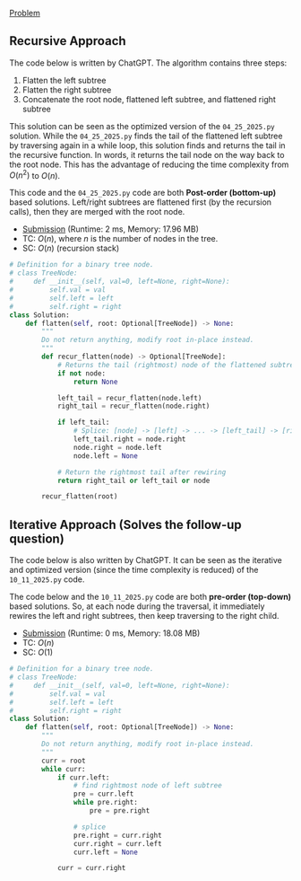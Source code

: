 [Problem](https://leetcode.com/problems/flatten-binary-tree-to-linked-list/)

## Recursive Approach

The code below is written by ChatGPT. The algorithm contains three steps:
1. Flatten the left subtree
2. Flatten the right subtree
3. Concatenate the root node, flattened left subtree, and flattened right subtree

This solution can be seen as the optimized version of the `04_25_2025.py` solution. While the `04_25_2025.py` finds the tail of the flattened left subtree by traversing again in a while loop, this solution finds and returns the tail in the recursive function. In words, it returns the tail node on the way back to the root node. This has the advantage of reducing the time complexity from $O(n^2)$ to $O(n)$.

This code and the `04_25_2025.py` code are both **Post-order (bottom-up)** based solutions. Left/right subtrees are flattened first (by the recursion calls), then they are merged with the root node.

- [Submission](https://leetcode.com/problems/flatten-binary-tree-to-linked-list/submissions/1798505758/) (Runtime: 2 ms, Memory: 17.96 MB)
- TC: $O(n)$, where $n$ is the number of nodes in the tree.
- SC: $O(n)$ (recursion stack)

```python
# Definition for a binary tree node.
# class TreeNode:
#     def __init__(self, val=0, left=None, right=None):
#         self.val = val
#         self.left = left
#         self.right = right
class Solution:
    def flatten(self, root: Optional[TreeNode]) -> None:
        """
        Do not return anything, modify root in-place instead.
        """
        def recur_flatten(node) -> Optional[TreeNode]:
            # Returns the tail (rightmost) node of the flattened subtree rooted at `node`
            if not node:
                return None

            left_tail = recur_flatten(node.left)
            right_tail = recur_flatten(node.right)

            if left_tail:
                # Splice: [node] -> [left] -> ... -> [left_tail] -> [right]
                left_tail.right = node.right
                node.right = node.left
                node.left = None

            # Return the rightmost tail after rewiring
            return right_tail or left_tail or node

        recur_flatten(root)

```


## Iterative Approach (Solves the follow-up question)

The code below is also written by ChatGPT. It can be seen as the iterative and optimized version (since the time complexity is reduced) of the `10_11_2025.py` code.

The code below and the `10_11_2025.py` code are both **pre-order (top-down)** based solutions. So, at each node during the traversal, it immediately rewires the left and right subtrees, then keep traversing to the right child.

- [Submission](https://leetcode.com/problems/flatten-binary-tree-to-linked-list/submissions/1798493196/) (Runtime: 0 ms, Memory: 18.08 MB)
- TC: $O(n)$
- SC: $O(1)$

```python
# Definition for a binary tree node.
# class TreeNode:
#     def __init__(self, val=0, left=None, right=None):
#         self.val = val
#         self.left = left
#         self.right = right
class Solution:
    def flatten(self, root: Optional[TreeNode]) -> None:
        """
        Do not return anything, modify root in-place instead.
        """
        curr = root
        while curr:
            if curr.left:
                # find rightmost node of left subtree
                pre = curr.left
                while pre.right:
                    pre = pre.right

                # splice
                pre.right = curr.right
                curr.right = curr.left
                curr.left = None

            curr = curr.right

```